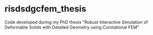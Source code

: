 # risdsdgcfem_thesis
Code developed during my PhD thesis "Robust Interactive Simulation of Deformable Solids with Detailed Geometry using Corotational FEM"
